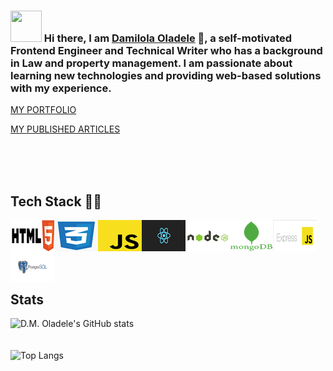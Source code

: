 ### <img src="https://i.pinimg.com/originals/00/4b/17/004b173f6e3d6843df10114e087f30a8.gif" width="50" height="50" /> Hi there, I am [Damilola Oladele](https://d-m-oladele.netlify.app) 👋, a self-motivated Frontend Engineer and Technical Writer who has a background in Law and property management. I am passionate about learning new technologies and providing web-based solutions with my experience.

[MY PORTFOLIO](https://d-m-oladele.netlify.app/)  

[MY PUBLISHED ARTICLES](https://linktr.ee/damilola_oladele)

<br>
<br>
<br>

## Tech Stack 👨‍💻

<img align="left" alt="HTML" src="images/HTML5.png" />
<img align="left" alt="CSS3" src="images/css3.png" />
<img align="left" alt="JAVASCRIPT" src="images/download.png" />
<img align="left" alt="REACT" src="images/react.png" />
<img align="left" alt="NodeJs" src="images/nodejs.jpg" />
<img align="left" alt="MongoDB" src="images/mongo.png" />
<img align="left" alt="ExpressJs" src="images/expressjs.png" />
<img align="left" alt="Postgresql" src="images/postgresql.png" />
<br>
<br>
<br>
<br>
<br>

## Stats

![D.M. Oladele's GitHub stats](https://github-readme-stats.vercel.app/api?username=activus-d&show_icons=true&theme=highcontrast&hide=issues,contribs)
<br>
<br>
<br>
![Top Langs](https://github-readme-stats.vercel.app/api/top-langs/?username=activus-d&show_icons=true&theme=highcontrast&layout=compact)
<!-- ![](https://github-readme-stats.vercel.app/api/wakatime?username=activusd&show_icons=true&theme=highcontrast&layout=compact)] -->

